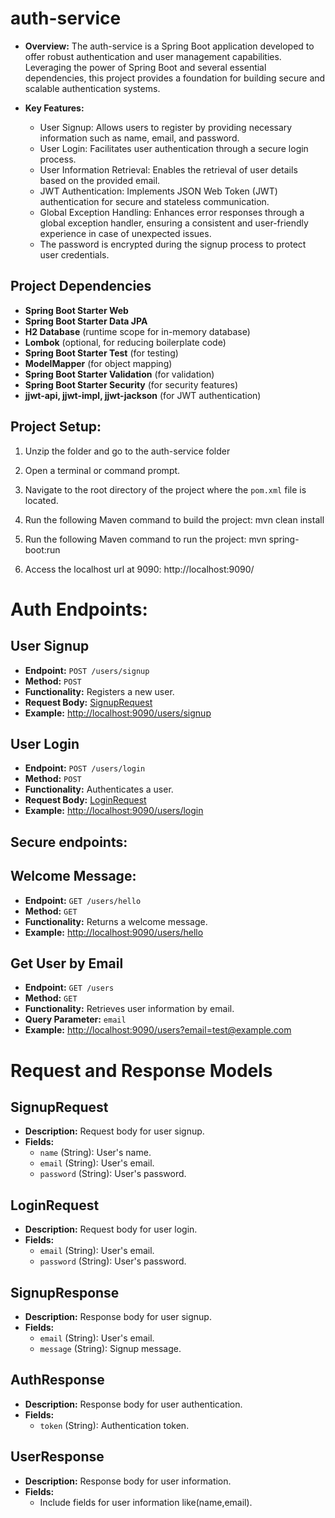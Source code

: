 # auth-service

- **Overview:** The auth-service is a Spring Boot application developed to offer robust authentication and user management capabilities. Leveraging the power of Spring Boot and several essential dependencies, this project provides a foundation for building secure and scalable authentication systems.

- **Key Features:**
  - User Signup: Allows users to register by providing necessary information such as name, email, and password.
  - User Login: Facilitates user authentication through a secure login process.
  - User Information Retrieval: Enables the retrieval of user details based on the provided email.
  - JWT Authentication: Implements JSON Web Token (JWT) authentication for secure and stateless communication.
  - Global Exception Handling: Enhances error responses through a global exception handler, ensuring a consistent and user-friendly experience in case of unexpected issues.
  - The password is encrypted during the signup process to protect user credentials.

## Project Dependencies

- **Spring Boot Starter Web**
- **Spring Boot Starter Data JPA**
- **H2 Database** (runtime scope for in-memory database)
- **Lombok** (optional, for reducing boilerplate code)
- **Spring Boot Starter Test** (for testing)
- **ModelMapper** (for object mapping)
- **Spring Boot Starter Validation** (for validation)
- **Spring Boot Starter Security** (for security features)
- **jjwt-api, jjwt-impl, jjwt-jackson** (for JWT authentication)

## Project Setup:
  1. Unzip the folder and go to the auth-service folder
  2. Open a terminal or command prompt.
  3. Navigate to the root directory of the project where the `pom.xml` file is located.
  4. Run the following Maven command to build the project:
     mvn clean install
  5.  Run the following Maven command to run the project:
     mvn spring-boot:run
   
  6. Access the localhost url at 9090: http://localhost:9090/

# Auth Endpoints: 

## User Signup
- **Endpoint:** `POST /users/signup`
- **Method:** `POST`
- **Functionality:** Registers a new user.
- **Request Body:** [SignupRequest](#signuprequest)
- **Example:** [http://localhost:9090/users/signup](http://localhost:9090/users/signup)

## User Login
- **Endpoint:** `POST /users/login`
- **Method:** `POST`
- **Functionality:** Authenticates a user.
- **Request Body:** [LoginRequest](#loginrequest)
- **Example:** [http://localhost:9090/users/login](http://localhost:9090/users/login)

## Secure endpoints: 

## Welcome Message:
- **Endpoint:** `GET /users/hello`
- **Method:** `GET`
- **Functionality:** Returns a welcome message.
- **Example:** [http://localhost:9090/users/hello](http://localhost:9090/users/hello)

## Get User by Email
- **Endpoint:** `GET /users`
- **Method:** `GET`
- **Functionality:** Retrieves user information by email.
- **Query Parameter:** `email`
- **Example:** [http://localhost:9090/users?email=test@example.com](http://localhost:9090/users?email=test@example.com)

# Request and Response Models

## SignupRequest
- **Description:** Request body for user signup.
- **Fields:**
  - `name` (String): User's name.
  - `email` (String): User's email.
  - `password` (String): User's password.

## LoginRequest
- **Description:** Request body for user login.
- **Fields:**
  - `email` (String): User's email.
  - `password` (String): User's password.

## SignupResponse
- **Description:** Response body for user signup.
- **Fields:**
  - `email` (String): User's email.
  - `message` (String): Signup message.

## AuthResponse
- **Description:** Response body for user authentication.
- **Fields:**
  - `token` (String): Authentication token.

## UserResponse
- **Description:** Response body for user information.
- **Fields:**
  - Include fields for user information like(name,email).

